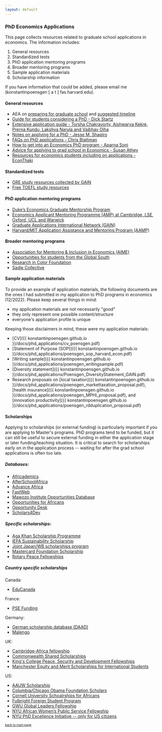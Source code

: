 ```yaml
---
layout: default
---
```


### PhD Economics Applications

This page collects resources related to graduate school applications in economics. The information includes: 
1. General resources
2. Standardized tests
3. PhD application mentoring programs
4. Broader mentoring programs
5. Sample application materials
6. Scholarship information

If you have information that could be added, please email me (konstantinpoensgen  [ a t ]  fas.harvard.edu).

#### General resources
- AEA on [preparing for graduate school](https://www.aeaweb.org/resources/students/grad-prep) and [suggested timeline](https://www.aeaweb.org/resources/students/grad-prep/timeline)
- [Guide for students considering a PhD - Dick Startz](https://econ.ucsb.edu/~startz/A%20Guide%20for%20UCSB%20Undergraduates%20Considering%20a%20PhD%20in%20Economics.pdf)
- [Extensive application guide - Torsha Chakravorty, Aishwarya Kekre, Prerna Kundu, Lakshya Narula and Vaibhav Oiha](https://www.dropbox.com/sh/3kcg3puxw34garw/AABiW6A1VdZ_Ll_hQ2ZFfY8Na?dl=0&preview=Econ_PhD_Guide.pdf)
- [Notes on applying for a PhD - Jesse M. Shapiro](https://scholar.harvard.edu/files/shapiro/files/phdnotes.pdf)
- [FAQs on PhD applications - Chris Blattman](https://chrisblattman.com/blog/2022/03/25/faqs-on-phd-applications/)
- [How to get into an Economics PhD program - Aparna Soni](http://www.aparnagsoni.com/for-prospective-phds-blog/2018/1/11/getting-into-an-econ-phd-program-recommended-reading)
- [Advice for applying to grad school in Economics - Susan Athey](https://gsb-faculty.stanford.edu/susan-athey/professional-advice/)
- [Resources for economics students including on applications - EconThaki](https://econthaki.github.io/recursos/2021/01/05/recursos.html)

#### Standardized tests
- [GRE study resources collected by GAIN](https://docs.google.com/document/d/1PTFDZv1YY0iL_lSH8XOovIWQ-BeXfIuRYSjiRngaBSw/edit?usp=sharing)
- [Free TOEFL study resources](https://konstantinpoensgen.github.io/pages/free-toefl-prep.html) 

#### PhD application mentoring programs
- [Duke’s Economics Graduate Mentorship Program](https://econ.duke.edu/phd-program/prospective-students/graduate-mentorship-program)
- [Economics Applicant Mentoring Programme (AMP) at Cambridge, LSE, Oxford, UCL and Warwick](https://www.lse.ac.uk/economics/study/research/applicant-mentoring-programme)
- [Graduate Applications International Network (GAIN)](https://gain-network.net)
- [Harvard/MIT Application Assistance and Mentoring Program (AAMP)](https://economics.mit.edu/academic-programs/phd-program/admissions)

#### Broader mentoring programs
- [Association for Mentoring & Inclusion in Economics (AIME)](https://econmentoring.org)
- [Opportunities for students from the Global South](https://docs.google.com/document/d/1E7tLbAve7G4BEg4Qeg065H_nbrsHYRvR/edit?usp=sharing&ouid=104515044926447535592&rtpof=true&sd=true)
- [Research in Color Foundation](https://www.researchincolor.org)
- [Sadie Collective](https://www.sadiecollective.org)

#### Sample application materials

To provide an example of application materials, the following documents are the ones I had submitted in my application to PhD programs in economics (12/2022). Please keep several things in mind: 
- my application materials are not necessarily "good"
- they only represent one possible content/structure
- everyone's application profile is unique 

Keeping those disclaimers in mind, these were my application materials:
- [CV]({{ konstantinpoensgen.github.io }}/docs/phd_applications/cv_poensgen.pdf)
- [Statement of Purpose (SOP)]({{ konstantinpoensgen.github.io }}/docs/phd_applications/poensgen_sop_harvard_econ.pdf)
- [Writing sample]({{ konstantinpoensgen.github.io }}/docs/phd_applications/poensgen_writingsample.pdf)
- [Diversity statement]({{ konstantinpoensgen.github.io }}/docs/phd_applications/Poensgen_DiversityStatement_GAIN.pdf)
- Research proposals on [local taxation]({{ konstantinpoensgen.github.io }}/docs/phd_applications/poensgen_markettaxation_proposal.pdf), [health insurance]({{ konstantinpoensgen.github.io }}/docs/phd_applications/poensgen_MPHI_proposal.pdf), and [innovation productivity]({{ konstantinpoensgen.github.io }}/docs/phd_applications/poensgen_rdduplication_proposal.pdf)

#### Scholarships

Applying to scholarships (or external funding) is particularly important if you are applying to Master's programs. PhD programs tend to be funded, but it can still be useful to secure external funding in either the application stage or later funding/teaching situation. It is critical to search for scholarships early on in the application process -- waiting for after the grad school applications is often too late.

##### Databases:
- [Africademics](https://africademics.com)
- [AfterSchoolAfrica](https://www.afterschoolafrica.com)
- [Advance Africa](https://www.advance-africa.com)
- [FastWeb](https://www.fastweb.com)
- [Mawozo Institute Opportunities Database](https://mawazoinstitute.org/opportunities-database)
- [Opportunities for Africans](https://www.opportunitiesforafricans.com)
- [Opportunity Desk](https://opportunitydesk.org/category/fellowships-and-scholarships/)
- [Scholars4Dev](https://www.scholars4dev.com)

##### Specific scholarships:
- [Aga Khan Scholarship Programme](https://www.akdn.org/our-agencies/aga-khan-foundation/international-scholarship-programme)
- [IEFA Sustainability Scholarship](https://www.iefa.org/scholarships/3528/Sustainability_Scholarship)
- [Joint Japan/WB scholarships program](https://www.worldbank.org/en/programs/scholarships)
- [Mastercard Foundation Scholarship](https://mastercardfdn.org/all/scholars/)
- [Rotary Peace Fellowships](https://www.rotary.org/en/our-programs/peace-fellowships)

##### Country specific scholarships

Canada:
- [EduCanada](https://www.educanada.ca/scholarships-bourses/non_can/index.aspx?lang=eng)

France:
- [PSE Funding](https://www.parisschoolofeconomics.eu/IMG/pdf/funding-opportunities-pse.pdf)

Germany:
- [German scholarship database (DAAD)](https://www2.daad.de/deutschland/stipendium/datenbank/en/21148-scholarship-database/)
- [Malengo](https://malengo.org)

UK: 
- [Cambridge-Africa fellowship](https://www.cambridge-africa.cam.ac.uk/opportunities/study/)
- [Commonwealth Shared Scholarships](https://cscuk.fcdo.gov.uk/scholarships/commonwealth-shared-scholarships/)
- [King's College Peace, Security and Development Fellowships](https://africanleadershipcentre.org/index.php/2014-10-22-15-41-35/degree-awarding-fellowship-programmes)
- [Manchester Equity and Merit Scholarships for International Students](https://www.manchester.ac.uk/study/masters/fees-and-funding/masters-student-funding/equity-merit-scholarships/)

US:
- [AAUW Scholarship](https://www.aauw.org/resources/programs/fellowships-grants/current-opportunities/international/)
- [Columbia/Chicago Obama Foundation Scholars](https://www.obama.org/scholars/)
- [Cornell University Schoalrships for Africans](https://gradschool.cornell.edu/policies/fellowships/)
- [Fulbright Foreign Student Program](https://foreign.fulbrightonline.org/)
- [GWU Global Leaders Fellowship](https://columbian.gwu.edu/global-leaders-fellowship)
- [NYU African Women’s Public Service Fellowship](https://wagner.nyu.edu/admissions/financial-aid/fellowships)
- [NYU PhD Excellence Initiative -- only for US citizens](https://www.phdexcellence.org/about/)

[<font size="1"> back to main page </font>](https://konstantinpoensgen.github.io/)